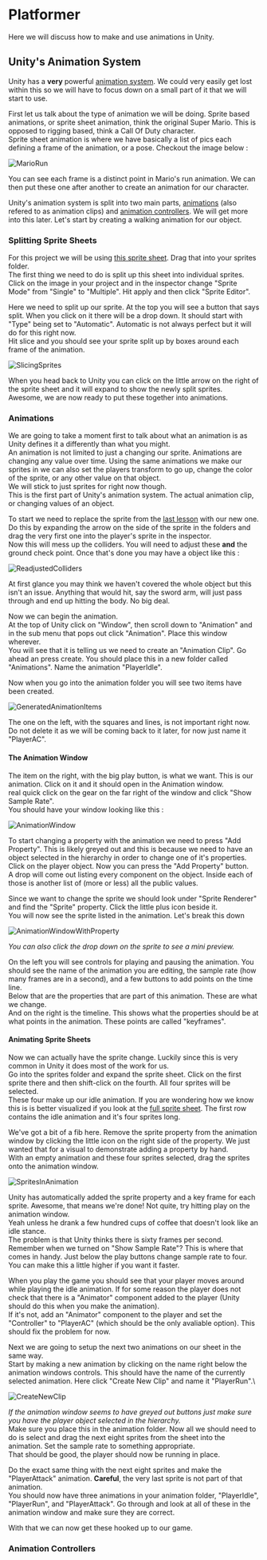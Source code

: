 # Platformer

Here we will discuss how to make and use animations in Unity.

## Unity's Animation System

Unity has a **very** powerful [animation system](https://docs.unity3d.com/Manual/AnimationOverview.html). We could very easily get lost within this so we will have to focus down on a small part of it that we will start to use.

First let us talk about the type of animation we will be doing. Sprite based animations, or sprite sheet animation, think the original Super Mario. This is opposed to rigging based, think a Call Of Duty character.\
Sprite sheet animation is where we have basically a list of pics each defining a frame of the animation, or a pose. Checkout the image below :

![MarioRun](Images/MarioRun.JPG)

You can see each frame is a distinct point in Mario's run animation. We can then put these one after another to create an animation for our character.

Unity's animation system is split into two main parts, [animations](https://docs.unity3d.com/Manual/AnimationClips.html) (also refered to as animation clips) and [animation controllers](https://docs.unity3d.com/Manual/AnimatorControllers.html). We will get more into this later. Let's start by creating a walking animation for our object.

### Splitting Sprite Sheets

For this project we will be using [this sprite sheet](Assets/SoliderSpriteSheet.png). Drag that into your sprites folder.\
The first thing we need to do is split up this sheet into individual sprites.\
Click on the image in your project and in the inspector change "Sprite Mode" from "Single" to "Multiple". Hit apply and then click "Sprite Editor".

Here we need to split up our sprite. At the top you will see a button that says split. When you click on it there will be a drop down. It should start with "Type" being set to "Automatic". Automatic is not always perfect but it will do for this right now.\
Hit slice and you should see your sprite split up by boxes around each frame of the animation.

![SlicingSprites](SlicingSprites.JPG)

When you head back to Unity you can click on the little arrow on the right of the sprite sheet and it will expand to show the newly split sprites.\
Awesome, we are now ready to put these together into animations.

### Animations

We are going to take a moment first to talk about what an animation is as Unity defines it a differently than what you might.\
An animation is not limited to just a changing our sprite. Animations are changing any value over time. Using the same animations we make our sprites in we can also set the players transform to go up, change the color of the sprite, or any other value on that object.\
We will stick to just sprites for right now though.\
This is the first part of Unity's animation system. The actual animation clip, or changing values of an object.

To start we need to replace the sprite from the [last lesson](./1%20PlayerController.md) with our new one.\
Do this by expanding the arrow on the side of the sprite in the folders and drag the very first one into the player's sprite in the inspector.\
Now this will mess up the colliders. You will need to adjust these **and** the ground check point. Once that's done you may have a object like this :

![ReadjustedColliders](Images/ReadjustedColliders.JPG)

At first glance you may think we haven't covered the whole object but this isn't an issue. Anything that would hit, say the sword arm, will just pass through and end up hitting the body. No big deal.

Now we can begin the animation.\
At the top of Unity click on "Window", then scroll down to "Animation" and in the sub menu that pops out click "Animation". Place this window wherever.\
You will see that it is telling us we need to create an "Animation Clip". Go ahead an press create. You should place this in a new folder called "Animations". Name the animation "PlayerIdle".

Now when you go into the animation folder you will see two items have been created.

![GeneratedAnimationItems](Images/GeneratedAnimationItems.JPG)

The one on the left, with the squares and lines, is not important right now. Do not delete it as we will be coming back to it later, for now just name it "PlayerAC".

#### The Animation Window

The item on the right, with the big play button, is what we want. This is our animation. Click on it and it should open in the Animation window.\
real quick click on the gear on the far right of the window and click "Show Sample Rate".\
You should have your window looking like this :

![AnimationWindow](Images/AnimationWindow.JPG)

To start changing a property with the animation we need to press "Add Property". This is likely greyed out and this is because we need to have an object selected in the hierarchy in order to change one of it's properties.\
Click on the player object. Now you can press the "Add Property" button.\
A drop will come out listing every component on the object. Inside each of those is another list of (more or less) all the public values.

Since we want to change the sprite we should look under "Sprite Renderer" and find the "Sprite" property. Click the little plus icon beside it.\
You will now see the sprite listed in the animation. Let's break this down

![AnimationWindowWithProperty](Images/AnimationWindowWithProperty.JPG)

*You can also click the drop down on the sprite to see a mini preview.*

On the left you will see controls for playing and pausing the animation. You should see the name of the animation you are editing, the sample rate (how many frames are in a second), and a few buttons to add points on the time line.\
Below that are the properties that are part of this animation. These are what we change.\
And on the right is the timeline. This shows what the properties should be at what points in the animation. These points are called "keyframes".

#### Animating Sprite Sheets

Now we can actually have the sprite change. Luckily since this is very common in Unity it does most of the work for us.\
Go into the sprites folder and expand the sprite sheet. Click on the first sprite there and then shift-click on the fourth. All four sprites will be selected.\
These four make up our idle animation. If you are wondering how we know this is is better visualized if you look at the [full sprite sheet](Assets/SoliderSpriteSheet.png). The first row contains the idle animation and it's four sprites long.

We've got a bit of a fib here. Remove the sprite property from the animation window by clicking the little icon on the right side of the property. We just wanted that for a visual to demonstrate adding a property by hand.\
With an empty animation and these four sprites selected, drag the sprites onto the animation window.

![SpritesInAnimation](Images/SpritesInAnimation.JPG)

Unity has automatically added the sprite property and a key frame for each sprite. Awesome, that means we're done! Not quite, try hitting play on the animation window.\
Yeah unless he drank a few hundred cups of coffee that doesn't look like an idle stance.\
The problem is that Unity thinks there is sixty frames per second. Remember when we turned on "Show Sample Rate"? This is where that comes in handy. Just below the play buttons change sample rate to four. You can make this a little higher if you want it faster.

When you play the game you should see that your player moves around while playing the idle animation. If for some reason the player does not check that there is a "Animator" component added to the player (Unity should do this when you make the animation).\
If it's not, add an "Animator" component to the player and set the "Controller" to "PlayerAC" (which should be the only avaliable option). This should fix the problem for now.

Next we are going to setup the next two animations on our sheet in the same way.\
Start by making a new animation by clicking on the name right below the animation windows controls. This should have the name of the currently selected animation. Here click "Create New Clip" and name it "PlayerRun".\

![CreateNewClip](Images/CreateNewClip.JPG)

*If the animation window seems to have greyed out buttons just make sure you have the player object selected in the hierarchy.*\
Make sure you place this in the animation folder. Now all we should need to do is select and drag the next eight sprites from the sheet into the animation. Set the sample rate to something appropriate.\
That should be good, the player should now be running in place.

Do the exact same thing with the next eight sprites and make the "PlayerAttack" animation. **Careful**, the very last sprite is not part of that animation.\
You should now have three animations in your animation folder, "PlayerIdle", "PlayerRun", and "PlayerAttack". Go through and look at all of these in the animation window and make sure they are correct.

With that we can now get these hooked up to our game.

### Animation Controllers